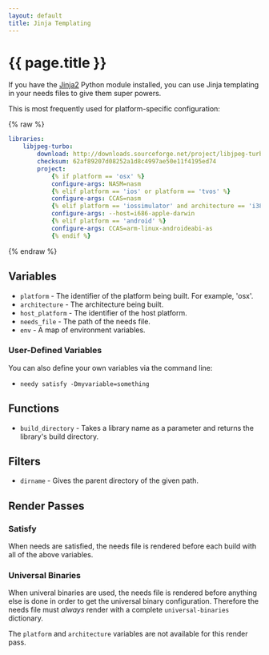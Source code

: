 ```yaml
---
layout: default
title: Jinja Templating
---
```

{{ page.title }}
==

If you have the [Jinja2](http://jinja.pocoo.org) Python module installed, you can use Jinja templating in your needs files to give them super powers.

This is most frequently used for platform-specific configuration:

{% raw %}
```yaml
libraries:
    libjpeg-turbo:
        download: http://downloads.sourceforge.net/project/libjpeg-turbo/1.4.90%20%281.5%20beta1%29/libjpeg-turbo-1.4.90.tar.gz
        checksum: 62af89207d08252a1d8c4997ae50e11f4195ed74
        project:
            {% if platform == 'osx' %}
            configure-args: NASM=nasm
            {% elif platform == 'ios' or platform == 'tvos' %}
            configure-args: CCAS=nasm
            {% elif platform == 'iossimulator' and architecture == 'i386' %}
            configure-args: --host=i686-apple-darwin
            {% elif platform == 'android' %}
            configure-args: CCAS=arm-linux-androideabi-as
            {% endif %}
```
{% endraw %}

Variables
--

* `platform` - The identifier of the platform being built. For example, 'osx'.
* `architecture` - The architecture being built.
* `host_platform` - The identifier of the host platform.
* `needs_file` - The path of the needs file.
* `env` - A map of environment variables.

### User-Defined Variables

You can also define your own variables via the command line:

* `needy satisfy -Dmyvariable=something`

Functions
--

* `build_directory` - Takes a library name as a parameter and returns the library's build directory.

Filters
--

* `dirname` - Gives the parent directory of the given path.

Render Passes
--

### Satisfy

When needs are satisfied, the needs file is rendered before each build with all of the above variables.

### Universal Binaries

When univeral binaries are used, the needs file is rendered before anything else is done in order to get the universal binary configuration. Therefore the needs file must *always* render with a complete `universal-binaries` dictionary.

The `platform` and `architecture` variables are not available for this render pass.
